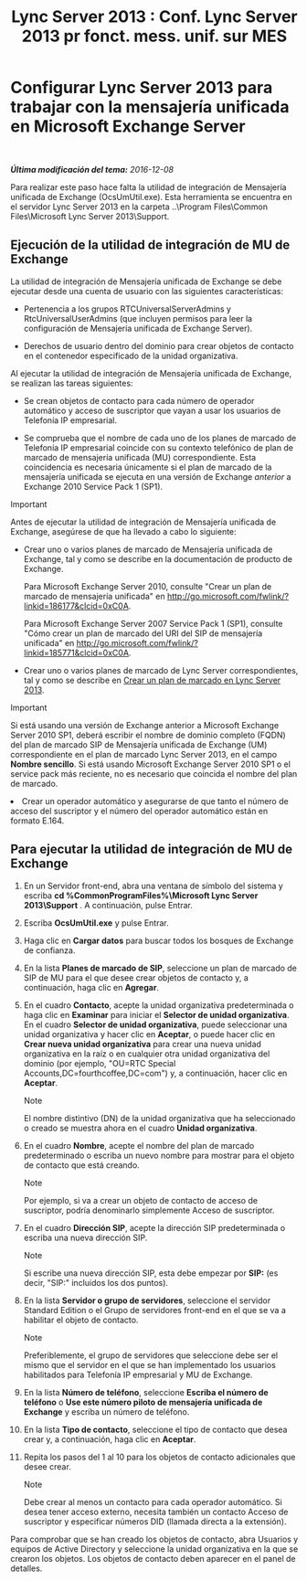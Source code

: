 ﻿---
title: "Lync Server 2013 : Conf. Lync Server 2013 pr fonct. mess. unif. sur MES"
TOCTitle: Configurar Lync Server 2013 para trabajar con la mensajería unificada en Microsoft Exchange Server
ms:assetid: 1098ae4d-f57f-44f3-804e-39889d9fc14e
ms:mtpsurl: https://technet.microsoft.com/es-es/library/Gg398193(v=OCS.15)
ms:contentKeyID: 48274461
ms.date: 01/07/2017
mtps_version: v=OCS.15
ms.translationtype: HT
---

# Configurar Lync Server 2013 para trabajar con la mensajería unificada en Microsoft Exchange Server

 

_**Última modificación del tema:** 2016-12-08_

Para realizar este paso hace falta la utilidad de integración de Mensajería unificada de Exchange (OcsUmUtil.exe). Esta herramienta se encuentra en el servidor Lync Server 2013 en la carpeta ..\\Program Files\\Common Files\\Microsoft Lync Server 2013\\Support.

## Ejecución de la utilidad de integración de MU de Exchange

La utilidad de integración de Mensajería unificada de Exchange se debe ejecutar desde una cuenta de usuario con las siguientes características:

  - Pertenencia a los grupos RTCUniversalServerAdmins y RtcUniversalUserAdmins (que incluyen permisos para leer la configuración de Mensajería unificada de Exchange Server).

  - Derechos de usuario dentro del dominio para crear objetos de contacto en el contenedor especificado de la unidad organizativa.

Al ejecutar la utilidad de integración de Mensajería unificada de Exchange, se realizan las tareas siguientes:

  - Se crean objetos de contacto para cada número de operador automático y acceso de suscriptor que vayan a usar los usuarios de Telefonía IP empresarial.

  - Se comprueba que el nombre de cada uno de los planes de marcado de Telefonía IP empresarial coincide con su contexto telefónico de plan de marcado de mensajería unificada (MU) correspondiente. Esta coincidencia es necesaria únicamente si el plan de marcado de la mensajería unificada se ejecuta en una versión de Exchange *anterior* a Exchange 2010 Service Pack 1 (SP1).

> [!IMPORTANT]  
> Antes de ejecutar la utilidad de integración de Mensajería unificada de Exchange, asegúrese de que ha llevado a cabo lo siguiente:
> <ul>
> <li><p>Crear uno o varios planes de marcado de Mensajería unificada de Exchange, tal y como se describe en la documentación de producto de Exchange.</p>
> <p>Para Microsoft Exchange Server 2010, consulte &quot;Crear un plan de marcado de mensajería unificada&quot; en <a href="http://go.microsoft.com/fwlink/?linkid=186177%26clcid=0xc0a">http://go.microsoft.com/fwlink/?linkid=186177&amp;clcid=0xC0A</a>.</p>
> <p>Para Microsoft Exchange Server 2007 Service Pack 1 (SP1), consulte &quot;Cómo crear un plan de marcado del URI del SIP de mensajería unificada&quot; en <a href="http://go.microsoft.com/fwlink/?linkid=185771%26clcid=0xc0a">http://go.microsoft.com/fwlink/?linkid=185771&amp;clcid=0xC0A</a>.</p></li>
> <li><p>Crear uno o varios planes de marcado de Lync Server correspondientes, tal y como se describe en <a href="lync-server-2013-create-a-dial-plan.md">Crear un plan de marcado en Lync Server 2013</a>.</p>

> [!IMPORTANT]  
> Si está usando una versión de Exchange anterior a Microsoft Exchange Server 2010 SP1, deberá escribir el nombre de dominio completo (FQDN) del plan de marcado SIP de Mensajería unificada de Exchange (UM) correspondiente en el plan de marcado Lync Server 2013, en el campo <strong>Nombre sencillo</strong>. Si está usando Microsoft Exchange Server 2010 SP1 o el service pack más reciente, no es necesario que coincida el nombre del plan de marcado.</li>
> <li>Crear un operador automático y asegurarse de que tanto el número de acceso del suscriptor y el número del operador automático están en formato E.164.</li></ul>


## Para ejecutar la utilidad de integración de MU de Exchange

1.  En un Servidor front-end, abra una ventana de símbolo del sistema y escriba **cd %CommonProgramFiles%\\Microsoft Lync Server 2013\\Support** . A continuación, pulse Entrar.

2.  Escriba **OcsUmUtil.exe** y pulse Entrar.

3.  Haga clic en **Cargar datos** para buscar todos los bosques de Exchange de confianza.

4.  En la lista **Planes de marcado de SIP**, seleccione un plan de marcado de SIP de MU para el que desee crear objetos de contacto y, a continuación, haga clic en **Agregar**.

5.  En el cuadro **Contacto**, acepte la unidad organizativa predeterminada o haga clic en **Examinar** para iniciar el **Selector de unidad organizativa**. En el cuadro **Selector de unidad organizativa**, puede seleccionar una unidad organizativa y hacer clic en **Aceptar**, o puede hacer clic en **Crear nueva unidad organizativa** para crear una nueva unidad organizativa en la raíz o en cualquier otra unidad organizativa del dominio (por ejemplo, "OU=RTC Special Accounts,DC=fourthcoffee,DC=com") y, a continuación, hacer clic en **Aceptar**.
    

    > [!NOTE]
    > El nombre distintivo (DN) de la unidad organizativa que ha seleccionado o creado se muestra ahora en el cuadro <STRONG>Unidad organizativa</STRONG>.



6.  En el cuadro **Nombre**, acepte el nombre del plan de marcado predeterminado o escriba un nuevo nombre para mostrar para el objeto de contacto que está creando.
    

    > [!NOTE]
    > Por ejemplo, si va a crear un objeto de contacto de acceso de suscriptor, podría denominarlo simplemente Acceso de suscriptor.



7.  En el cuadro **Dirección SIP**, acepte la dirección SIP predeterminada o escriba una nueva dirección SIP.
    

    > [!NOTE]
    > Si escribe una nueva dirección SIP, esta debe empezar por <STRONG>SIP:</STRONG> (es decir, "SIP:" incluidos los dos puntos).



8.  En la lista **Servidor o grupo de servidores**, seleccione el servidor Standard Edition o el Grupo de servidores front-end en el que se va a habilitar el objeto de contacto.
    

    > [!NOTE]
    > Preferiblemente, el grupo de servidores que seleccione debe ser el mismo que el servidor en el que se han implementado los usuarios habilitados para Telefonía IP empresarial y MU de Exchange.



9.  En la lista **Número de teléfono**, seleccione **Escriba el número de teléfono** o **Use este número piloto de mensajería unificada de Exchange** y escriba un número de teléfono.

10. En la lista **Tipo de contacto**, seleccione el tipo de contacto que desea crear y, a continuación, haga clic en **Aceptar**.

11. Repita los pasos del 1 al 10 para los objetos de contacto adicionales que desee crear.
    

    > [!NOTE]
    > Debe crear al menos un contacto para cada operador automático. Si desea tener acceso externo, necesita también un contacto Acceso de suscriptor y especificar números DID (llamada directa a la extensión).



Para comprobar que se han creado los objetos de contacto, abra Usuarios y equipos de Active Directory y seleccione la unidad organizativa en la que se crearon los objetos. Los objetos de contacto deben aparecer en el panel de detalles.

